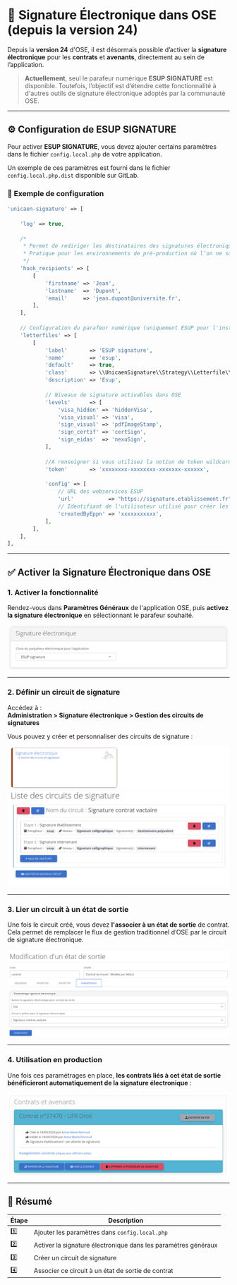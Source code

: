 # 📝 Signature Électronique dans OSE (depuis la version 24)

Depuis la **version 24** d'OSE, il est désormais possible d’activer la **signature électronique** pour les **contrats**
et **avenants**, directement au sein de l’application.

> **Actuellement**, seul le parafeur numérique **ESUP SIGNATURE** est disponible. Toutefois, l’objectif est d’étendre
> cette fonctionnalité à d'autres outils de signature électronique adoptés par la communauté OSE.

---

## ⚙️ Configuration de ESUP SIGNATURE

Pour activer **ESUP SIGNATURE**, vous devez ajouter certains paramètres dans le fichier `config.local.php` de votre
application.

Un exemple de ces paramètres est fourni dans le fichier `config.local.php.dist` disponible sur GitLab.

### 🔧 Exemple de configuration

```php
'unicaen-signature' => [

    'log' => true,

    /*
     * Permet de rediriger les destinataires des signatures électroniques.
     * Pratique pour les environnements de pré-production où l’on ne souhaite pas envoyer d’emails réels.
     */
    'hook_recipients' => [
        [
            'firstname' => 'Jean',
            'lastname'  => 'Dupont',
            'email'     => 'jean.dupont@universite.fr',
        ],
    ],

    // Configuration du parafeur numérique (uniquement ESUP pour l'instant)
    'letterfiles' => [
        [
            'label'       => 'ESUP signature',
            'name'        => 'esup',
            'default'     => true,
            'class'       => \\UnicaenSignature\\Strategy\\Letterfile\\Esup\\EsupLetterfileStrategy::class,
            'description' => 'Esup',

            // Niveaux de signature activables dans OSE
            'levels'      => [
                'visa_hidden' => 'hiddenVisa',
                'visa_visual' => 'visa',
                'sign_visual' => 'pdfImageStamp',
                'sign_certif' => 'certSign',
                'sign_eidas'  => 'nexuSign',
            ],

            //A renseigner si vous utilisez la notion de token wildcard dans Esup signature
            'token'       => 'xxxxxxxx-xxxxxxxx-xxxxxxx-xxxxxx',

            'config' => [
                // URL des webservices ESUP
                'url'           => "https://signature.etablissement.fr",
                // Identifiant de l'utilisateur utilisé pour créer les demandes de signature
                'createdByEppn' => 'xxxxxxxxxxx',
            ],
        ],
    ],
],
```

---

## ✅ Activer la Signature Électronique dans OSE

### 1. **Activer la fonctionnalité**

Rendez-vous dans **Paramètres Généraux** de l'application OSE, puis **activez la signature électronique** en
sélectionnant le parafeur souhaité.

![Activation parapheur électronique](param_generaux_signature.png)

---

### 2. **Définir un circuit de signature**

Accédez à :  
**Administration > Signature électronique > Gestion des circuits de signatures**

Vous pouvez y créer et personnaliser des circuits de signature :

![circuit Signature électronique](circuit_signature.png)  
![création circuit Signature électronique](gestion_circuit_signature.png)

---

### 3. **Lier un circuit à un état de sortie**

Une fois le circuit créé, vous devez **l'associer à un état de sortie** de contrat. Cela permet de remplacer le flux de
gestion traditionnel d’OSE par le circuit de signature électronique.

![Paramètrage de l'état de sortie](parametrage_etat_sortie.png)

---

### 4. **Utilisation en production**

Une fois ces paramétrages en place, **les contrats liés à cet état de sortie bénéficieront automatiquement de la
signature électronique** :

![Signature électronique du contrat](contrat_signature.png)

---

## 📌 Résumé

| Étape | Description                                                    |
|-------|----------------------------------------------------------------|
| 1️⃣   | Ajouter les paramètres dans `config.local.php`                 |
| 2️⃣   | Activer la signature électronique dans les paramètres généraux |
| 3️⃣   | Créer un circuit de signature                                  |
| 4️⃣   | Associer ce circuit à un état de sortie de contrat             |






